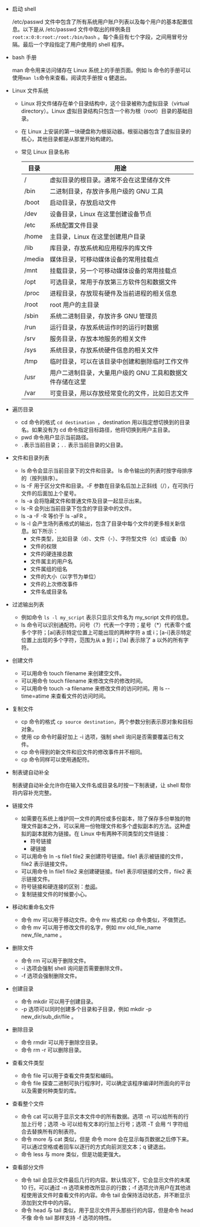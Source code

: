 - 启动 shell

  /etc/passwd 文件中包含了所有系统用户账户列表以及每个用户的基本配置信息。以下是从 /etc/passwd 文件中取出的样例条目 `root:x:0:0:root:/root:/bin/bash` 。每个条目有七个字段，之间用冒号分隔。最后一个字段指定了用户使用的 shell 程序。

- bash 手册

  man 命令用来访问储存在 Linux 系统上的手册页面。例如 ls 命令的手册可以使用`man ls`命令来查看。阅读完手册按 q 健退出。

- Linux 文件系统

  - Linux 将文件储存在单个目录结构中，这个目录被称为虚拟目录（virtual directory）。Linux 虚拟目录结构只包含一个称为根（root）目录的基础目录。

  - 在 Linux 上安装的第一块硬盘称为根驱动器。根驱动器包含了虚拟目录的核心，其他目录都是从那里开始构建的。

  - 常见 Linux 目录名称

    | 目录   | 用途                                                      |
    | ------ | --------------------------------------------------------- |
    | /      | 虚拟目录的根目录。通常不会在这里储存文件                  |
    | /bin   | 二进制目录，存放许多用户级的 GNU 工具                     |
    | /boot  | 启动目录，存放启动文件                                    |
    | /dev   | 设备目录，Linux 在这里创建设备节点                        |
    | /etc   | 系统配置文件目录                                          |
    | /home  | 主目录，Linux 在这里创建用户目录                          |
    | /lib   | 库目录，存放系统和应用程序的库文件                        |
    | /media | 媒体目录，可移动媒体设备的常用挂载点                      |
    | /mnt   | 挂载目录，另一个可移动媒体设备的常用挂载点                |
    | /opt   | 可选目录，常用于存放第三方软件包和数据文件                |
    | /proc  | 进程目录，存放现有硬件及当前进程的相关信息                |
    | /root  | root 用户的主目录                                         |
    | /sbin  | 系统二进制目录，存放许多 GNU 管理员                       |
    | /run   | 运行目录，存放系统运作时的运行时数据                      |
    | /srv   | 服务目录，存放本地服务的相关文件                          |
    | /sys   | 系统目录，存放系统硬件信息的相关文件                      |
    | /tmp   | 临时目录，可以在该目录中创建和删除临时工作文件            |
    | /usr   | 用户二进制目录，大量用户级的 GNU 工具和数据文件存储在这里 |
    | /var   | 可变目录，用以存放经常变化的文件，比如日志文件            |

- 遍历目录

  - cd 命令的格式 `cd destination `，destination 用以指定想切换到的目录名。如果没有为 cd 命令指定目标路径，他将切换到用户主目录。
  - pwd 命令用户显示当前路径。
  - `.`表示当前目录；`..` 表示当前目录的父目录。

- 文件和目录列表

  - ls 命令会显示当前目录下的文件和目录。 ls 命令输出的列表时按字母排序的（按列排序）。
  - ls -F 用于区分文件和目录。-F 参数在目录名后加上正斜线（/），在可执行文件的后面加上个星号。
  - ls -a 会将隐藏文件和普通文件及目录一起显示出来。
  - ls -R 会列出当前目录下包含的字目录中的文件。
  - ls -a -F -R 等价于 ls -aFR 。
  - ls -l 会产生场列表格式的输出，包含了目录中每个文件的更多相关新信息。如下所示：
    - 文件类型，比如目录（d）、文件（-）、字符型文件（c）或设备（b）
    - 文件的权限
    - 文件的硬连接总数
    - 文件属主的用户名
    - 文件属组的组名
    - 文件的大小（以字节为单位）
    - 文件的上次修改事件
    - 文件名或目录名

- 过滤输出列表

  - 例如命令 `ls -l my_script` 表示只显示文件名为 my_script 文件的信息。
  - ls 命令可以识别通配符。问号（?）代表一个字符；星号（*）代表零个或多个字符；[ai]表示特定位置上可能出现的两种字符 a 或 i；[a-i]表示特定位置上出现的多个字符，范围为从 a 到 i；[!a] 表示除了 a 以外的所有字符。

- 创建文件

  - 可以用命令 touch filename 来创建空文件。
  - 可以用命令 touch filename 来修改文件的修改时间。
  - 可以用命令 touch -a filename 来修改文件的访问时间。用 ls --time=atime 来查看文件的访问时间。

- 复制文件

  - cp 命令的格式 `cp source destination`，两个参数分别表示原对象和目标对象。
  - 使用 cp 命令时最好加上 -i 选项，强制 shell 询问是否需要覆盖已有文件。
  - cp 命令得到的新文件和旧文件的修改事件并不相同。
  - cp 命令同样可以使用通配符。

- 制表键自动补全

  制表键自动补全允许你在输入文件名或目录名时按一下制表键，让 shell 帮你将内容补充完整。

- 链接文件

  - 如需要在系统上维护同一文件的两份或多份副本，除了保存多份单独的物理文件副本之外，可以采用一份物理文件和多个虚拟副本的方法。这种虚拟的副本就称为链接。在 Linux 中有两种不同类型的文件链接：
    - 符号链接
    - 硬链接
  - 可以用命令 ln -s file1 file2 来创建符号链接。file1 表示被链接的文件，file2 表示链接文件。
  - 可以用命令 ln file1 file2 来创建硬链接。file1 表示呗链接的文件，file2 表示链接文件。
  - 符号链接和硬连接的区别：[参阅](https://blog.csdn.net/yangxjsun/article/details/79681229)。
  - 复制链接文件的时候要小心。

- 移动和重命名文件

  - 命令 mv 可以用于移动文件。命令 mv 格式和 cp 命令类似，不做赘述。
  - 命令 mv 可以用于修改文件的名字，例如 mv old_file_name new_file_name 。

- 删除文件

  - 命令 rm 可以用于删除文件。
  - -i 选项会强制 shell 询问是否需要删除文件。
  - -f 选项会强制删除文件。

- 创建目录

  - 命令 mkdir 可以用于创建目录。
  - -p 选项可以同时创建多个目录和子目录，例如 mkdir -p new_dir/sub_dir/file 。

- 删除目录

  - 命令 rmdir 可以用于删除空目录。
  - 命令 rm -r 可以删除目录。

- 查看文件类型

  - 命令 file 可以用于查看文件类型和编码。
  - 命令 file 探查二进制可执行程序时，可以确定该程序编译时所面向的平台以及需要何种类型的库。

- 查看整个文件

  - 命令 cat 可以用于显示文本文件中的所有数据。选项 -n 可以给所有的行加上行号；选项 -b 可以给有文本的行加上行号；选项 -T 会用 ^I 字符组合去替换所有的制表符。
  - 命令 more 与 cat 类似，但是 命令 more 会在显示每页数据之后停下来。可以通过空格或者回车以逐行的方式向前浏览文本；q 键退出。
  - 命令 less 与 more 类似，但是功能更强大。

- 查看部分文件

  - 命令 tail 会显示文件最后几行的内容。默认情况下，它会显示文件的末尾 10 行。可以通过 -n 选项来修改所显示的行数；-f 选项允许用户在其他进程使用该文件时查看文件的内容。命令 tail 会保持活动状态，并不断显示添加到文件中的内容。
  - 命令 head 与 tail 类似，用于显示文件开头那些行的内容，但是命令 head 不像 命令 tail 那样支持 -f 选项的特性。